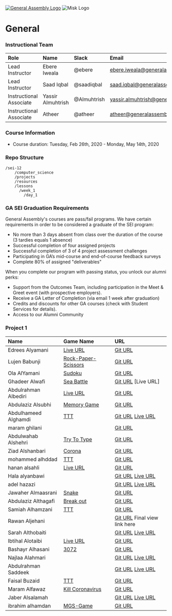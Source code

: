 [![General Assembly Logo](https://camo.githubusercontent.com/1a91b05b8f4d44b5bbfb83abac2b0996d8e26c92/687474703a2f2f692e696d6775722e636f6d2f6b6538555354712e706e67)](https://generalassemb.ly/education/web-development-immersive)
![Misk Logo](https://i.ibb.co/KmXhJbm/Webp-net-resizeimage-1.png)

# General


### Instructional Team

|Role        | Name            | Slack       | Email |
|:--         | :--             | :--         | :-- |
|Lead Instructor  | Ebere Iweala      | @ebere  | ebere.iweala@generalassemb.ly |
|Lead Instructor | Saad Iqbal | @saadiqbal | saad.iqbal@generalassemb.ly 
|Instructional Associate | Yassir Almuhtrish | @Almuhtrish | yassir.almuhtrish@generalassemb.ly |
|Instructional Associate | Atheer |  @atheer  | atheer@generalassemb.ly |

### Course Information

- Course duration: Tuesday, Feb 26th, 2020 - Monday, May 14th, 2020 

### Repo Structure

```
/sei-12
    /computer_science
    /projects
    /resources
    /lessons
      /week_1
        /day_1
```

### GA SEI Graduation Requirements

General Assembly's courses are pass/fail programs. We have certain requirements in order to be considered a graduate of the SEI program:

- No more than 3 days absent from class over the duration of the course (3 tardies equals 1 absence)
- Successful completion of four assigned projects
- Successful completion of 3 of 4 project assessment challenges
- Participating in GA’s mid-course and end-of-course feedback surveys
- Complete 80% of assigned "deliverables"

When you complete our program with passing status, you unlock our alumni perks:

- Support from the Outcomes Team, including participation in the Meet & Greet event (with prospective employers).
- Receive a GA Letter of Completion (via email 1 week after graduation)
- Credits and discounts for other GA courses (check with Student Services for details).
- Access to our Alumni Community


### Project 1
|Name       | Game Name            | URL    |
|:--         | :--             | :--         |
| Edrees Alyamani |[Live URL](https://pages.git.generalassemb.ly/alyamaniedrees/Project_Prompt_1/)	| [Git URL](https://git.generalassemb.ly/alyamaniedrees/Project_Prompt_1) |
|Lujen	Babunji |[Rock-Paper-Scissors](https://pages.git.generalassemb.ly/lujenbabunji/Rock-Paper-Scissors/)| [Git URL](https://git.generalassemb.ly/lujenbabunji/Rock-Paper-Scissors) |
|Ola AlYamani| [Sudoku](https://pages.git.generalassemb.ly/OLA13/Sudoku---Ola/) |	[Git URL](https://git.generalassemb.ly/OLA13/Sudoku---Ola) | 
| Ghadeer	Alwafi |[Sea Battle](https://pages.git.generalassemb.ly/ghadeeralwafi/Sea-Battle-Game/)|	[Git URL](https://git.generalassemb.ly/ghadeeralwafi/Sea-Battle-Game)	[Live URL] |
| Abdulrahman	Albediri| [Live URL]()|	[Git URL](https://git.generalassemb.ly/Dhom98/Get-8)|
| Abdulaziz 	Alsubhi	| [Memory Game](https://pages.git.generalassemb.ly/Abdulaziz-Alsubhi-GA/Memory_Game/)| [Git URL](https://git.generalassemb.ly/Abdulaziz-Alsubhi-GA/Memory_Game)|
| Abdulhameed	Alghamdi| [TTT](https://pages.git.generalassemb.ly/maram1139/match_animal_game/)|	[Git URL](https://github.com/i7medo/TicTacToe)	[Live URL](https://i7medo.github.io/TicTacToe/)|
|maram	ghilani	|| [Git URL](https://git.generalassemb.ly/maram1139/match_animal_game)|
|Abdulwahab	Alshehri|[Try To Type](https://pages.git.generalassemb.ly/abdul2020/TRY_TO_TYPE-Game/)| [Git URL](https://git.generalassemb.ly/abdul2020/TRY_TO_TYPE-Game)	|
|Ziad	Alshanbari|	[Corona](https://git.generalassemb.ly/Zyzto/Corona_Invader)| [Git URL](https://pages.git.generalassemb.ly/Zyzto/Corona_Invader/)	|
|mohammed 	alhddad	|[TTT](https://alhaddad11.github.io/Tic-Tac-Toe/) |[Git URL](https://github.com/alhaddad11/Tic-Tac-Toe.git)	|
|hanan	alsahli	| [Live URL](https://pages.git.generalassemb.ly/hananalsahli02/my-new-project1/)|[Git URL](https://pages.git.generalassemb.ly/hananalsahli02/my-new-project1/)	|
|Hala 	alyanbawi|	| [Git URL](https://git.generalassemb.ly/Hala959/Project_Prompt_1)	[Live URL](https://pages.git.generalassemb.ly/Hala959/Project_Prompt_1/)|
|adel	hazazi|	| [Git URL](https://git.generalassemb.ly/adelHazazi/first-project-adel)	[Live URL](https://pages.git.generalassemb.ly/adelHazazi/first-project-adel/) |
|Jawaher	Almaasrani |[Snake]()|	[Git URL](https://git.generalassemb.ly/Jawaher-adil/pro1_jawaher.git)|	
Abdulaziz	Althagafi|[Break out](https://pages.git.generalassemb.ly/labdul2ziz/Breakout-Game/)|[Git URL](https://git.generalassemb.ly/labdul2ziz/Breakout-Game) |
Samiah	Alhamzani	|[TTT](https://pages.git.generalassemb.ly/SamiahAl/tic-tac-toe/)| [Git URL](https://git.generalassemb.ly/SamiahAl/tic-tac-toe)	|
Rawan	Aljehani	|| [Git URL](https://git.generalassemb.ly/xrounx/My-Game)	Final view link here|
Sarah	Althobaiti||	[Git URL](https://git.generalassemb.ly/Sarah96/Game)	[Live URL](https://pages.git.generalassemb.ly/Sarah96/Game/)|
|Ibtihal	Alotaibi |[Live URL](https://pages.git.generalassemb.ly/Ibtihal/My-game/)|	[Git URL](https://git.generalassemb.ly/Ibtihal/My-game)	|
|Bashayr 	Alhasani|[3072](https://bashayr-alhasani.github.io/Project-1-3072/)|	[Git URL](https://github.com/Bashayr-Alhasani/Project-1-3072)	|
|Najlaa	Alahmari||	[Git URL](https://git.generalassemb.ly/n2jlaa/crossword-game)	[Live URL](file:///C:/Users/o-m-y/sei/projects/Sudoku---Ola/index.html)|
|Abdulrahman	Saddeek	|| [Git URL](https://git.generalassemb.ly/Abdulrahman-S/Project_Prompt_1)	[Live URL](https://pages.git.generalassemb.ly/Abdulrahman-S/Project_Prompt_1/)|
|Faisal Buzaid |[TTT](https://github.com/faisalbuzaid/presentation)|	[Git URL](https://github.com/faisalbuzaid/presentation)|
|Maram	Alfawaz| [Kill Coronavirus](https://pages.git.generalassemb.ly/Maram-Alfawaz/Kill-coronavirus-MaramAlfawaz/)|[Git URL](https://git.generalassemb.ly/Maram-Alfawaz/Kill-coronavirus-MaramAlfawaz)|
|Jaber	Alsalamah||	[Git URL](https://git.generalassemb.ly/JaAlSaDev/Dream-Field)	[Live URL](https://pages.git.generalassemb.ly/JaAlSaDev/Dream-Field/)|
|ibrahim	alhamdan |[MGS-Game]((https://ibrahimvis.github.io/GAProject-MGS-Game/))| [Git URL](https://git.generalassemb.ly/ibrahimvis/Project_Prompt_1)	|

	


